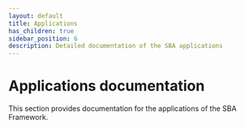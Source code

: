 ```yaml
---
layout: default
title: Applications
has_children: true
sidebar_position: 6
description: Detailed documentation of the SBA applications
---
```


# Applications documentation

This section provides documentation for the applications of the SBA Framework.
